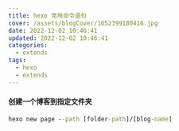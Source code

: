 ```yaml
---
title: hexo 常用命令语句
cover: /assets/blogCover/1652399180416.jpg
date: 2022-12-02 10:46:41
updated: 2022-12-02 10:46:41
categories:
  - extends
tags:
  - hexo
  - extends
---
```



#### 创建一个博客到指定文件夹

~~~cmd
hexo new page --path [folder-path]/[blog-name]
~~~